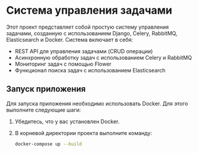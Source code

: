 # Система управления задачами

Этот проект представляет собой простую систему управления задачами, созданную с использованием Django, Celery, RabbitMQ, Elasticsearch и Docker. Система включает в себя:

- REST API для управления задачами (CRUD операции)
- Асинхронную обработку задач с использованием Celery и RabbitMQ
- Мониторинг задач с помощью Flower
- Функционал поиска задач с использованием Elasticsearch

## Запуск приложения

Для запуска приложения необходимо использовать Docker. Для этого выполните следующие шаги:

1. Убедитесь, что у вас установлен Docker.
2. В корневой директории проекта выполните команду:

   ```bash
   docker-compose up --build
